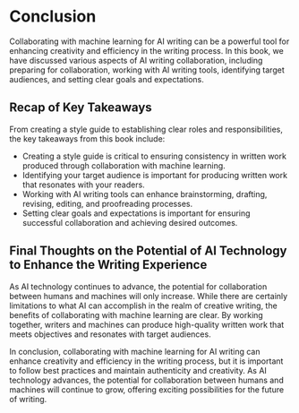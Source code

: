 Conclusion
===================

Collaborating with machine learning for AI writing can be a powerful tool for enhancing creativity and efficiency in the writing process. In this book, we have discussed various aspects of AI writing collaboration, including preparing for collaboration, working with AI writing tools, identifying target audiences, and setting clear goals and expectations.

Recap of Key Takeaways
----------------------

From creating a style guide to establishing clear roles and responsibilities, the key takeaways from this book include:

* Creating a style guide is critical to ensuring consistency in written work produced through collaboration with machine learning.
* Identifying your target audience is important for producing written work that resonates with your readers.
* Working with AI writing tools can enhance brainstorming, drafting, revising, editing, and proofreading processes.
* Setting clear goals and expectations is important for ensuring successful collaboration and achieving desired outcomes.

Final Thoughts on the Potential of AI Technology to Enhance the Writing Experience
----------------------------------------------------------------------------------

As AI technology continues to advance, the potential for collaboration between humans and machines will only increase. While there are certainly limitations to what AI can accomplish in the realm of creative writing, the benefits of collaborating with machine learning are clear. By working together, writers and machines can produce high-quality written work that meets objectives and resonates with target audiences.

In conclusion, collaborating with machine learning for AI writing can enhance creativity and efficiency in the writing process, but it is important to follow best practices and maintain authenticity and creativity. As AI technology advances, the potential for collaboration between humans and machines will continue to grow, offering exciting possibilities for the future of writing.
